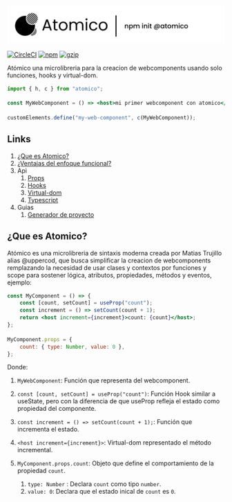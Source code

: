 ![Atomico](../brand/logo-header.svg)

[![CircleCI](https://circleci.com/gh/atomicojs/atomico.svg?style=svg)](https://circleci.com/gh/atomicojs/atomico)
[![npm](https://badgen.net/npm/v/atomico)](http://npmjs.com/atomico)
[![gzip](https://badgen.net/bundlephobia/minzip/atomico)](https://bundlephobia.com/result?p=atomico)

Atómico una microlibreria para la creacion de webcomponents usando solo funciones, hooks y virtual-dom.

```jsx
import { h, c } from "atomico";

const MyWebComponent = () => <host>mi primer webcomponent con atomico</host>;

customElements.define("my-web-component", c(MyWebComponent));
```

## Links

1. [¿Que es Atomico?](#que-es-atomico)
2. [¿Ventajas del enfoque funcional?](#ventajas-del-enfoque-funcional)
3. Api
    1. [Props](./props.md)
    2. [Hooks](./hooks.md)
    3. [Virtual-dom](./hooks.md)
    4. [Typescript](./typescript.md)
4. Guias
    1. [Generador de proyecto](./scaffolding.md)

## ¿Que es Atomico?

Atómico es una microlibreria de sintaxis moderna creada por Matias Trujillo alias @uppercod, que busca simplificar la creacion de webcomponents remplazando la necesidad de usar clases y contextos por funciones y scope para sostener lógica, atributos, propiedades, métodos y eventos, ejemplo:

```jsx
const MyComponent = () => {
    const [count, setCount] = useProp("count");
    const increment = () => setCount(count + 1);
    return <host increment={increment}>count: {count}</host>;
};

MyComponent.props = {
    count: { type: Number, value: 0 },
};
```

Donde:

1. `MyWebComponent`: Función que representa del webcomponent.

2. `const [count, setCount] = useProp("count")`: Función Hook similar a useState, pero con la diferencia de que useProp refleja el estado como propiedad del componente.

3. `const increment = () => setCount(count + 1);`: Función que incrementa el estado.

4. `<host increment={increment}>`: Virtual-dom representado el método incremental.

5. `MyComponent.props.count`: Objeto que define el comportamiento de la propiedad `count`.

    1. `type: Number` : Declara `count` como tipo `number`.
    2. `value: 0`: Declara que el estado inical de `count` es `0`.
